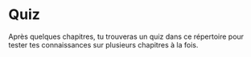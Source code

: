 # Quiz

Après quelques chapitres, tu trouveras un quiz dans ce répertoire pour tester tes connaissances sur plusieurs chapitres à la fois.
